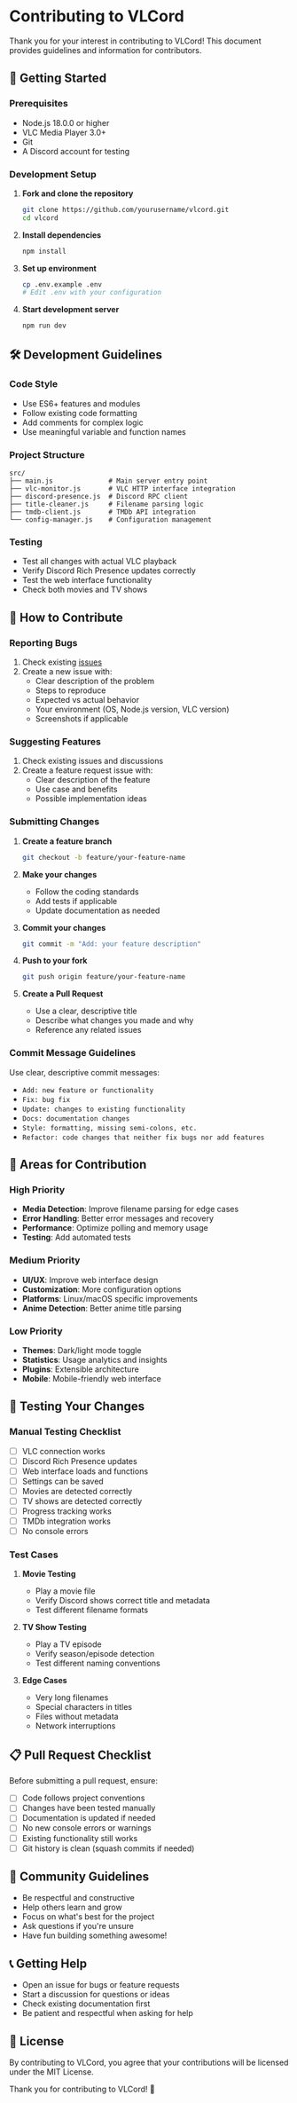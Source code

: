 # Contributing to VLCord

Thank you for your interest in contributing to VLCord! This document provides guidelines and information for contributors.

## 🚀 Getting Started

### Prerequisites

- Node.js 18.0.0 or higher
- VLC Media Player 3.0+
- Git
- A Discord account for testing

### Development Setup

1. **Fork and clone the repository**
   ```bash
   git clone https://github.com/yourusername/vlcord.git
   cd vlcord
   ```

2. **Install dependencies**
   ```bash
   npm install
   ```

3. **Set up environment**
   ```bash
   cp .env.example .env
   # Edit .env with your configuration
   ```

4. **Start development server**
   ```bash
   npm run dev
   ```

## 🛠️ Development Guidelines

### Code Style

- Use ES6+ features and modules
- Follow existing code formatting
- Add comments for complex logic
- Use meaningful variable and function names

### Project Structure

```
src/
├── main.js              # Main server entry point
├── vlc-monitor.js       # VLC HTTP interface integration
├── discord-presence.js  # Discord RPC client
├── title-cleaner.js     # Filename parsing logic
├── tmdb-client.js       # TMDb API integration
└── config-manager.js    # Configuration management
```

### Testing

- Test all changes with actual VLC playback
- Verify Discord Rich Presence updates correctly
- Test the web interface functionality
- Check both movies and TV shows

## 📝 How to Contribute

### Reporting Bugs

1. Check existing [issues](https://github.com/yourusername/vlcord/issues)
2. Create a new issue with:
   - Clear description of the problem
   - Steps to reproduce
   - Expected vs actual behavior
   - Your environment (OS, Node.js version, VLC version)
   - Screenshots if applicable

### Suggesting Features

1. Check existing issues and discussions
2. Create a feature request issue with:
   - Clear description of the feature
   - Use case and benefits
   - Possible implementation ideas

### Submitting Changes

1. **Create a feature branch**
   ```bash
   git checkout -b feature/your-feature-name
   ```

2. **Make your changes**
   - Follow the coding standards
   - Add tests if applicable
   - Update documentation as needed

3. **Commit your changes**
   ```bash
   git commit -m "Add: your feature description"
   ```

4. **Push to your fork**
   ```bash
   git push origin feature/your-feature-name
   ```

5. **Create a Pull Request**
   - Use a clear, descriptive title
   - Describe what changes you made and why
   - Reference any related issues

### Commit Message Guidelines

Use clear, descriptive commit messages:

- `Add: new feature or functionality`
- `Fix: bug fix`
- `Update: changes to existing functionality`
- `Docs: documentation changes`
- `Style: formatting, missing semi-colons, etc.`
- `Refactor: code changes that neither fix bugs nor add features`

## 🎯 Areas for Contribution

### High Priority

- **Media Detection**: Improve filename parsing for edge cases
- **Error Handling**: Better error messages and recovery
- **Performance**: Optimize polling and memory usage
- **Testing**: Add automated tests

### Medium Priority

- **UI/UX**: Improve web interface design
- **Customization**: More configuration options
- **Platforms**: Linux/macOS specific improvements
- **Anime Detection**: Better anime title parsing

### Low Priority

- **Themes**: Dark/light mode toggle
- **Statistics**: Usage analytics and insights
- **Plugins**: Extensible architecture
- **Mobile**: Mobile-friendly web interface

## 🧪 Testing Your Changes

### Manual Testing Checklist

- [ ] VLC connection works
- [ ] Discord Rich Presence updates
- [ ] Web interface loads and functions
- [ ] Settings can be saved
- [ ] Movies are detected correctly
- [ ] TV shows are detected correctly
- [ ] Progress tracking works
- [ ] TMDb integration works
- [ ] No console errors

### Test Cases

1. **Movie Testing**
   - Play a movie file
   - Verify Discord shows correct title and metadata
   - Test different filename formats

2. **TV Show Testing**
   - Play a TV episode
   - Verify season/episode detection
   - Test different naming conventions

3. **Edge Cases**
   - Very long filenames
   - Special characters in titles
   - Files without metadata
   - Network interruptions

## 📋 Pull Request Checklist

Before submitting a pull request, ensure:

- [ ] Code follows project conventions
- [ ] Changes have been tested manually
- [ ] Documentation is updated if needed
- [ ] No new console errors or warnings
- [ ] Existing functionality still works
- [ ] Git history is clean (squash commits if needed)

## 🤝 Community Guidelines

- Be respectful and constructive
- Help others learn and grow
- Focus on what's best for the project
- Ask questions if you're unsure
- Have fun building something awesome!

## 📞 Getting Help

- Open an issue for bugs or feature requests
- Start a discussion for questions or ideas
- Check existing documentation first
- Be patient and respectful when asking for help

## 📄 License

By contributing to VLCord, you agree that your contributions will be licensed under the MIT License.

Thank you for contributing to VLCord! 🚀
